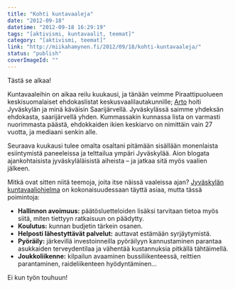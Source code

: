 ```yaml
---
title: "Kohti kuntavaaleja"
date: "2012-09-18"
datetime: "2012-09-18 16:29:19"
tags: "[aktivismi, kuntavaalit, teemat]"
category: "[aktivismi, teemat]"
link: "http://miikahamynen.fi/2012/09/18/kohti-kuntavaaleja/"
status: "publish"
coverImageId: ""
---
```


Tästä se alkaa!

Kuntavaaleihin on aikaa reilu kuukausi, ja tänään veimme Piraattipuolueen keskisuomalaiset ehdokaslistat keskusvaalilautakunnille; [Arto](http://alampila.fi/) hoiti Jyväskylän ja minä käväisin Saarijärvellä. Jyväskylässä saimme yhdeksän ehdokasta, saarijärvellä yhden. Kummassakin kunnassa lista on varmasti nuorimmasta päästä, ehdokkaiden ikien keskiarvo on nimittäin vain 27 vuotta, ja mediaani senkin alle.

Seuraava kuukausi tulee omalta osaltani pitämään sisällään monenlaista esiintymistä paneeleissa ja telttailua ympäri Jyväskylää. Aion blogata ajankohtaisista jyväskyläläisistä aiheista – ja jatkaa sitä myös vaalien jälkeen.

Mitkä ovat sitten niitä teemoja, joita itse näissä vaaleissa ajan? [Jyväskylän kuntavaaliohjelma](http://arkisto.piraattipuolue.fi/piirit/keski-suomi/vaaliohjelma_kuntavaalit_2012_jyvaskyla.pdf) on kokonaisuudessaan täyttä asiaa, mutta tässä poimintoja:

- **Hallinnon avoimuus:** päätösluetteloiden lisäksi tarvitaan tietoa myös siitä, miten tiettyyn ratkaisuun on päädytty.
- **Koulutus:** kunnan budjetin tärkein osanen.
- **Helposti lähestyttävät palvelut:** auttavat estämään syrjäytymistä.
- **Pyöräily:** järkevillä investoinneilla pyöräilyyn kannustaminen parantaa asukkaiden terveydentilaa ja vähentää kustannuksia pitkällä tähtäimellä.
- **Joukkoliikenne:** kilpailun avaaminen bussiliikenteessä, reittien parantaminen, raideliikenteen hyödyntäminen...

Ei kun työn touhuun!
